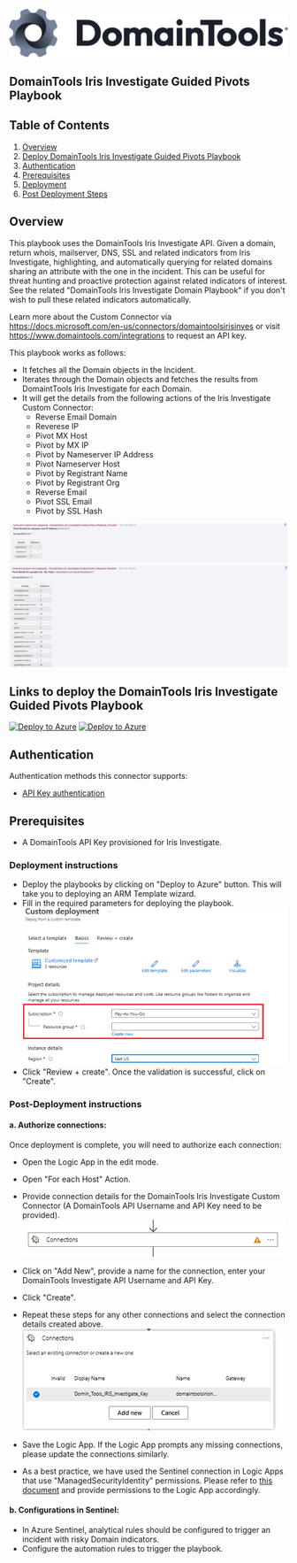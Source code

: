 ![DomainTools](./graphics/DomainTools.png)<br>
## DomainTools Iris Investigate Guided Pivots Playbook
## Table of Contents

1. [Overview](#overview)
1. [Deploy DomainTools Iris Investigate Guided Pivots Playbook](#deployplaybook)
1. [Authentication](#authentication)
1. [Prerequisites](#prerequisites)
1. [Deployment](#deployment)
1. [Post Deployment Steps](#postdeployment)


<a name="overview">

## Overview
This playbook uses the DomainTools Iris Investigate API. Given a domain, return whois, mailserver, DNS, SSL and related indicators from Iris Investigate, highlighting, and automatically querying for related domains sharing an attribute with the one in the incident. This can be useful for threat hunting and proactive protection against related indicators of interest. See the related "DomainTools Iris Investigate Domain Playbook" if you don't wish to pull these related indicators automatically.
 
Learn more about the Custom Connector via https://docs.microsoft.com/en-us/connectors/domaintoolsirisinves or visit https://www.domaintools.com/integrations to request an API key.

This playbook works as follows:
- It fetches all the Domain objects in the Incident.
- Iterates through the Domain objects and fetches the results from DomaintTools Iris Investigate for each Domain.
- It will get the details from the following actions of the Iris Investigate Custom Connector:
  - Reverse Email Domain
  - Reverese IP
  - Pivot MX Host
  - Pivot by MX IP
  - Pivot by Nameserver IP Address
  - Pivot Nameserver Host
  - Pivot by Registrant Name
  - Pivot by Registrant Org
  - Reverse Email
  - Pivot SSL Email
  - Pivot by SSL Hash

![Incident Comments](./graphics/comments1.png)
![Incident Comments](./graphics/comments2.png)

<a name="deployplaybook">

## Links to deploy the DomainTools Iris Investigate Guided Pivots Playbook

[![Deploy to Azure](https://aka.ms/deploytoazurebutton)](https://portal.azure.com/#create/Microsoft.Template/uri/https%3A%2F%2Fraw.githubusercontent.com%2FAzure%2FAzure-Sentinel%2Fmaster%2FSolutions%2FDomainTools%2FPlaybooks%2FDomainTools_Iris_Investigate-Guided_Pivots_Playbook%2Fazuredeploy.json) [![Deploy to Azure](https://aka.ms/deploytoazuregovbutton)](https://portal.azure.us/#create/Microsoft.Template/uri/https%3A%2F%2Fraw.githubusercontent.com%2FAzure%2FAzure-Sentinel%2Fmaster%2FSolutions%2FDomainTools%2FPlaybooks%2FDomainTools_Iris_Investigate-Guided_Pivots_Playbook%2Fazuredeploy.json)

<a name="authentication">

## Authentication
Authentication methods this connector supports:
 - [API Key authentication](https://www.domaintools.com/integrations)

<a name="prerequisites">

## Prerequisites
- A DomainTools API Key provisioned for Iris Investigate.

<a name="deployment">

### Deployment instructions
- Deploy the playbooks by clicking on "Deploy to Azure" button. This will take you to deploying an ARM Template wizard.
- Fill in the required parameters for deploying the playbook.
  ![deployment](./graphics/deployment.png)
- Click "Review + create". Once the validation is successful, click on "Create".

<a name="postdeployment">

### Post-Deployment instructions
#### a. Authorize connections: 
Once deployment is complete, you will need to authorize each connection:
- Open the Logic App in the edit mode.
- Open "For each Host" Action.
- Provide connection details for the DomainTools Iris Investigate Custom Connector (A DomainTools API Username and API Key need to be provided).
  ![for_each](./graphics/for_each.png)

- Click on "Add New", provide a name for the connection, enter your DomainTools Investigate API Username and API Key.
- Click "Create".
- Repeat these steps for any other connections and select the connection details created above.
  ![connection](./graphics/connection.png)
- Save the Logic App. If the Logic App prompts any missing connections, please update the connections similarly.
- As a best practice, we have used the Sentinel connection in Logic Apps that use "ManagedSecurityIdentity" permissions. Please refer to [this document](https://techcommunity.microsoft.com/t5/microsoft-sentinel-blog/what-s-new-managed-identity-for-azure-sentinel-logic-apps/ba-p/2068204) and provide permissions to the Logic App accordingly.
#### b. Configurations in Sentinel:
- In Azure Sentinel, analytical rules should be configured to trigger an incident with risky Domain indicators. 
- Configure the automation rules to trigger the playbook.
